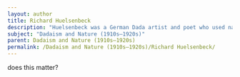 ```yaml
---
layout: author
title: Richard Huelsenbeck
description: "Huelsenbeck was a German Dada artist and poet who used nature as a backdrop in his often provocative works, reflecting Dada's engagement with the tumultuous environment of his time."
subject: "Dadaism and Nature (1910s–1920s)"
parent: Dadaism and Nature (1910s–1920s)
permalink: /Dadaism and Nature (1910s–1920s)/Richard Huelsenbeck/
---
```


does this matter?
